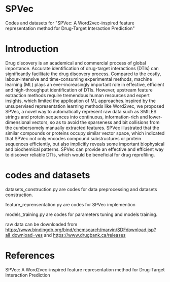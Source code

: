 # SPVec
Codes and datasets for "SPVec: A Word2vec-inspired feature representation method for Drug-Target Interaction Prediction"
# Introduction
Drug discovery is an academical and commercial process of global importance. Accurate identification of drug-target interactions (DTIs) can significantly facilitate the drug discovery process. Compared to the costly, labour-intensive and time-consuming experimental methods, machine learning (ML) plays an ever-increasingly important role in effective, efficient and high-throughput identification of DTIs. However, upstream feature extraction methods require tremendous human resources and expert insights, which limited the application of ML approaches.Inspired by the unsupervised representation learning methods like Word2vec, we proposed SPVec, a novel way to automatically represent raw data such as SMILES strings and protein sequences into continuous, information-rich and lower-dimensional vectors, so as to avoid the sparseness and bit collisions from the cumbersomely manually extracted features. SPVec illustrated that the similar compounds or proteins occupy similar vector space, which indicated that SPVec not only encodes compound substructures or protein sequences efficiently, but also implicitly reveals some important biophysical and biochemical patterns. SPVec can provide an effective and efficient way to discover reliable DTIs, which would be beneficial for drug reprofiling.
# codes and datasets
datasets_construction.py are codes for data preprocessing and datasets construction.  

feature_reprensentation.py are codes for SPVec implemention  

models_training.py are codes for parameters tuning and models training.  

raw data can be downloaded from https://www.bindingdb.org/bind/chemsearch/marvin/SDFdownload.jsp?all_download=yes  and https://www.drugbank.ca/releases

# References
SPVec: A Word2vec-inspired feature representation method for Drug-Target Interaction Prediction

